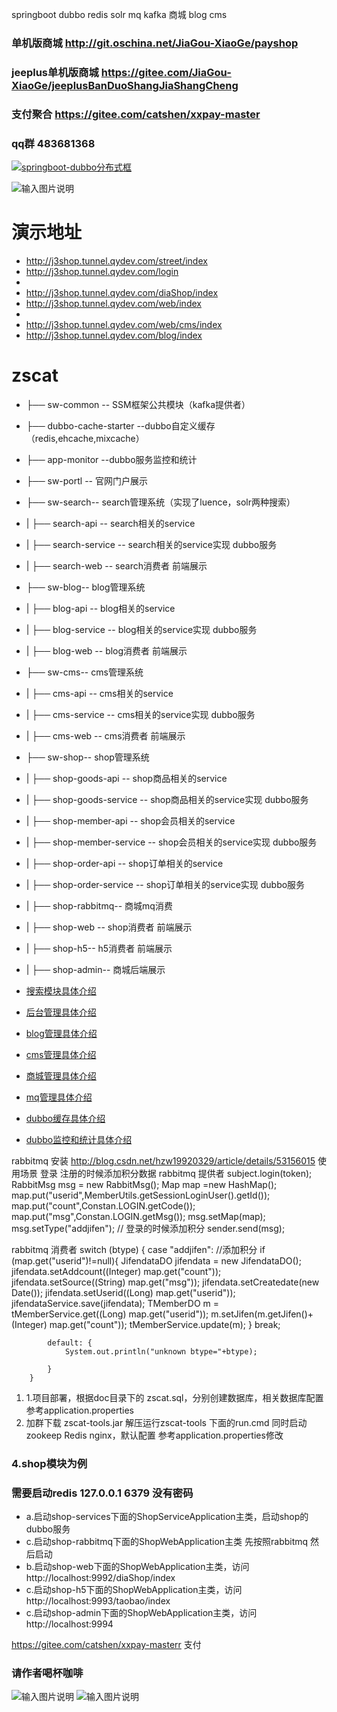 springboot dubbo redis solr mq kafka 商城 blog cms
###  单机版商城  http://git.oschina.net/JiaGou-XiaoGe/payshop
###  jeeplus单机版商城 https://gitee.com/JiaGou-XiaoGe/jeeplusBanDuoShangJiaShangCheng
### 支付聚合 https://gitee.com/catshen/xxpay-master


### qq群 483681368

<a target="_blank" href="//shang.qq.com/wpa/qunwpa?idkey=a00f8452d401d9302d7f1fe04e77a5d2760824a9ed6bb77662d93fedfecb26d8"><img border="0" src="//pub.idqqimg.com/wpa/images/group.png" alt="springboot-dubbo分布式框" title="springboot-dubbo分布式框"></a>
 
![输入图片说明](https://git.oschina.net/uploads/images/2017/0830/111141_ed72ed26_134431.png "1504062698384.png")

# 演示地址


- http://j3shop.tunnel.qydev.com/street/index
- http://j3shop.tunnel.qydev.com/login
- 
- http://j3shop.tunnel.qydev.com/diaShop/index
- http://j3shop.tunnel.qydev.com/web/index
- 
- http://j3shop.tunnel.qydev.com/web/cms/index
- http://j3shop.tunnel.qydev.com/blog/index

# zscat


- ├── sw-common -- SSM框架公共模块（kafka提供者）
- ├── dubbo-cache-starter --dubbo自定义缓存（redis,ehcache,mixcache）
- ├── app-monitor --dubbo服务监控和统计
- ├── sw-portl -- 官网门户展示
- ├── sw-search-- search管理系统（实现了luence，solr两种搜索）
- |    ├── search-api -- search相关的service
- |    ├── search-service -- search相关的service实现  dubbo服务
- |    ├── search-web -- search消费者 前端展示
- ├── sw-blog-- blog管理系统
- |    ├── blog-api -- blog相关的service
- |    ├── blog-service -- blog相关的service实现  dubbo服务
- |    ├── blog-web -- blog消费者 前端展示
- ├── sw-cms-- cms管理系统
- |    ├── cms-api -- cms相关的service
- |    ├── cms-service -- cms相关的service实现  dubbo服务
- |    ├── cms-web -- cms消费者 前端展示
- ├── sw-shop-- shop管理系统
- |    ├── shop-goods-api -- shop商品相关的service
- |    ├── shop-goods-service -- shop商品相关的service实现  dubbo服务
- |    ├── shop-member-api -- shop会员相关的service
- |    ├── shop-member-service -- shop会员相关的service实现  dubbo服务
- |    ├── shop-order-api -- shop订单相关的service
- |    ├── shop-order-service -- shop订单相关的service实现  dubbo服务
- |    ├── shop-rabbitmq-- 商城mq消费
- |    ├── shop-web -- shop消费者 前端展示
- |    ├── shop-h5-- h5消费者 前端展示
- |    ├── shop-admin-- 商城后端展示

- [搜索模块具体介绍](http://git.oschina.net/catshen/zscat_sw/blob/master/sw-search/README.md)
- [后台管理具体介绍](http://git.oschina.net/catshen/zscat_sw/tree/master/sw_manager/README.md)
- [blog管理具体介绍](http://git.oschina.net/catshen/zscat_sw/tree/master/sw_blog/README.md)
- [cms管理具体介绍](http://git.oschina.net/catshen/zscat_sw/tree/master/sw_cms/README.md)
- [商城管理具体介绍](http://git.oschina.net/catshen/zscat_sw/tree/master/sw_shop/README.md)
- [mq管理具体介绍](http://git.oschina.net/catshen/zscat_sw/tree/master/sw-mq/README.md)
- [dubbo缓存具体介绍](http://git.oschina.net/catshen/zscat_sw/tree/master/dubbo-cache-starter/README.md)
- [dubbo监控和统计具体介绍](http://git.oschina.net/catshen/zscat_sw/tree/master/dubbo-monitor/README.md)


rabbitmq 安装
http://blog.csdn.net/hzw19920329/article/details/53156015
使用场景 登录 注册的时候添加积分数据
rabbitmq 提供者
         subject.login(token);
            RabbitMsg msg = new RabbitMsg();
            Map map =new HashMap();
            map.put("userid",MemberUtils.getSessionLoginUser().getId());
            map.put("count",Constan.LOGIN.getCode());
            map.put("msg",Constan.LOGIN.getMsg());
            msg.setMap(map);
            msg.setType("addjifen"); // 登录的时候添加积分
            sender.send(msg);

rabbitmq 消费者
switch (btype) {
            case "addjifen": //添加积分
                if (map.get("userid")!=null){
                    JifendataDO jifendata = new JifendataDO();
                    jifendata.setAddcount((Integer) map.get("count"));
                    jifendata.setSource((String) map.get("msg"));
                    jifendata.setCreatedate(new Date());
                    jifendata.setUserid((Long) map.get("userid"));
                    jifendataService.save(jifendata);
                    TMemberDO m = tMemberService.get((Long) map.get("userid"));
                    m.setJifen(m.getJifen()+(Integer) map.get("count"));
                    tMemberService.update(m);
                }
                break;

            default: {
                System.out.println("unknown btype="+btype);

            }
        }

1. 1.项目部署，根据doc目录下的 zscat.sql，分别创建数据库，相关数据库配置 参考application.properties
3. 加群下载 zscat-tools.jar  解压运行zscat-tools 下面的run.cmd 同时启动zookeep Redis nginx，默认配置 参考application.properties修改

### 4.shop模块为例  


### 需要启动redis 127.0.0.1 6379 没有密码
- a.启动shop-services下面的ShopServiceApplication主类，启动shop的dubbo服务
- c.启动shop-rabbitmq下面的ShopWebApplication主类 先按照rabbitmq 然后启动
- b.启动shop-web下面的ShopWebApplication主类，访问  http://localhost:9992/diaShop/index
- c.启动shop-h5下面的ShopWebApplication主类，访问 http://localhost:9993/taobao/index
- c.启动shop-admin下面的ShopWebApplication主类，访问 http://localhost:9994



https://gitee.com/catshen/xxpay-masterr 支付
###  请作者喝杯咖啡

![输入图片说明](https://git.oschina.net/uploads/images/2017/0829/203712_6694b4c1_134431.jpeg "weixin.jpg")
![输入图片说明](https://git.oschina.net/uploads/images/2017/0829/203723_5567bd56_134431.jpeg "alipay.jpg")